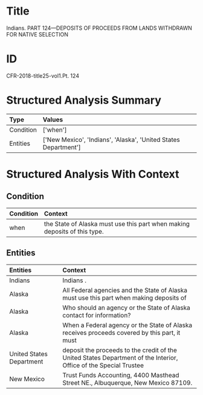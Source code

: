 # Title

 Indians. PART 124—DEPOSITS OF PROCEEDS FROM LANDS WITHDRAWN FOR NATIVE SELECTION


# ID

 CFR-2018-title25-vol1.Pt. 124


# Structured Analysis Summary

| Type      | Values                                                          |
|:----------|:----------------------------------------------------------------|
| Condition | ['when']                                                        |
| Entities  | ['New Mexico', 'Indians', 'Alaska', 'United States Department'] |


# Structured Analysis With Context

 


## Condition

| Condition   | Context                                                                    |
|:------------|:---------------------------------------------------------------------------|
| when        | the State of Alaska must use this part when  making deposits of this type. |


## Entities

| Entities                 | Context                                                                                                           |
|:-------------------------|:------------------------------------------------------------------------------------------------------------------|
| Indians                  | Indians .                                                                                                         |
| Alaska                   | All Federal agencies and the State of  Alaska must use this part when making deposits of                          |
| Alaska                   | Who should an agency or the State of  Alaska  contact for information?                                            |
| Alaska                   | When a Federal agency or the State of  Alaska receives proceeds covered by this part, it must                     |
| United States Department | deposit the proceeds to the credit of the United States Department of the Interior, Office of the Special Trustee |
| New Mexico               | Trust Funds Accounting, 4400 Masthead Street NE., Albuquerque, New Mexico  87109.                                 |


